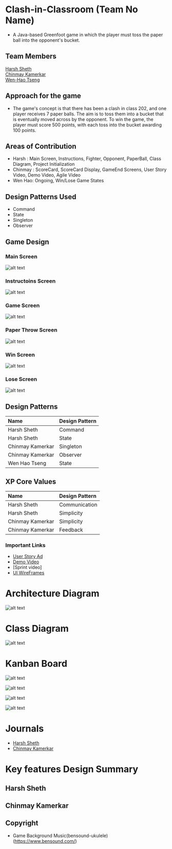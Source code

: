 # Clash-in-Classroom (Team No Name)

- A Java-based Greenfoot game in which the player must toss the paper ball into the opponent's bucket.

## Team Members

[Harsh Sheth](https://github.com/harsh-sheth7)<br>
[Chinmay Kamerkar](https://github.com/mercury297)<br>
[Wen-Hao Tseng](https://github.com/Wenhao-Tseng)

## Approach for the game

- The game's concept is that there has been a clash in class 202, and one player receives 7 paper balls. The aim is to toss them into a bucket that is eventually moved across by the opponent. To win the game, the player must score 500 points, with each toss into the bucket awarding 100 points.

## Areas of Contribution

- Harsh : Main Screen, Instructions, Fighter, Opponent, PaperBall, Class Diagram, Project Initialization
- Chinmay : ScoreCard, ScoreCard Display, GameEnd Screens, User Story Video, Demo Video, Agile Video
- Wen Hao: Ongoing, Win/Lose Game States 

## Design Patterns Used

- Command
- State
- Singleton
- Observer

## Game Design

### Main Screen

![alt text](https://github.com/nguyensjsu/fa21-202-team-no-name/blob/main/Screenshots/Main%20Screen.png)

### Instructoins Screen

![alt text](https://github.com/nguyensjsu/fa21-202-team-no-name/blob/main/Screenshots/Instructions%20Screen.png)

### Game Screen

![alt text](https://github.com/nguyensjsu/fa21-202-team-no-name/blob/main/Screenshots/Game%20Screen.png)

### Paper Throw Screen

![alt text](https://github.com/nguyensjsu/fa21-202-team-no-name/blob/main/Screenshots/Paper%20throw%20screen.png)

### Win Screen

![alt text](https://github.com/nguyensjsu/fa21-202-team-no-name/blob/main/Screenshots/Win%20Screen.png)

### Lose Screen

![alt text](https://github.com/nguyensjsu/fa21-202-team-no-name/blob/main/Screenshots/Lose%20Screen.png)

## Design Patterns

| Name             | Design Pattern |
| :--------------- | :------------- |
| Harsh Sheth      | Command        |
| Harsh Sheth      | State          |
| Chinmay Kamerkar | Singleton      |
| Chinmay Kamerkar | Observer       |
| Wen Hao Tseng    | State          |

## XP Core Values

| Name             | Design Pattern |
| :--------------- | :------------- |
| Harsh Sheth      | Communication  |
| Harsh Sheth      | Simplicity     |
| Chinmay Kamerkar | Simplicity     |
| Chinmay Kamerkar | Feedback       |

### Important Links

- [User Story Ad](https://youtu.be/C439PqK_hs8)
- [Demo Video](https://youtu.be/s4BULVYJZeI)
- [Sprint video]
- [UI WireFrames](https://github.com/nguyensjsu/fa21-202-team-no-name/tree/main/Diagrams/UI%20Wireframes)

# Architecture Diagram

![alt text](https://github.com/nguyensjsu/fa21-202-team-no-name/blob/main/Diagrams/Architecture.png)

# Class Diagram

![alt text](https://github.com/nguyensjsu/fa21-202-team-no-name/blob/main/Diagrams/Class%20Diagram.png)

# Kanban Board

![alt text](https://github.com/nguyensjsu/fa21-202-team-no-name/blob/main/Screenshots/Kanban%20Board%20mid.png)

![alt text](https://github.com/nguyensjsu/fa21-202-team-no-name/blob/main/Screenshots/KanbanChinmay1.png)

![alt text](https://github.com/nguyensjsu/fa21-202-team-no-name/blob/main/Screenshots/Kanban%20Board%20complete.png)

![alt text](https://github.com/nguyensjsu/fa21-202-team-no-name/blob/main/Screenshots/KanbanChinmay2.png)

# Journals

- [Harsh Sheth](https://github.com/nguyensjsu/fa21-202-team-no-name/blob/main/Journals/Harsh.md)
- [Chinmay Kamerkar](https://github.com/nguyensjsu/fa21-202-team-no-name/blob/main/Journals/Chinmay.md)

# Key features Design Summary
## Harsh Sheth

## Chinmay Kamerkar

## Copyright

- Game Background Music(bensound-ukulele) (https://www.bensound.com/)
